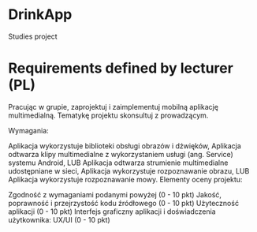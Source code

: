 # DrinkApp
Studies project

# Requirements defined by lecturer (PL)

Pracując w grupie, zaprojektuj i zaimplementuj mobilną aplikację multimedialną. Tematykę projektu skonsultuj z prowadzącym.

Wymagania:

Aplikacja wykorzystuje biblioteki obsługi obrazów i dźwięków,
Aplikacja odtwarza klipy multimedialne z wykorzystaniem usługi (ang. Service) systemu Android,
LUB
Aplikacja odtwarza strumienie multimedialne udostępniane w sieci,
Aplikacja wykorzystuje rozpoznawanie obrazu,
LUB
Aplikacja wykorzystuje rozpoznawanie mowy.
Elementy oceny projektu:

Zgodność z wymaganiami podanymi powyżej (0 - 10 pkt)
Jakość, poprawność i przejrzystość kodu źródłowego (0 - 10 pkt)
Użyteczność aplikacji (0 - 10 pkt)
Interfejs graficzny aplikacji i doświadczenia użytkownika: UX/UI (0 - 10 pkt)
